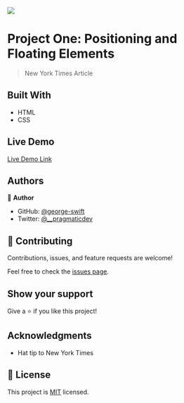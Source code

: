 ![](https://img.shields.io/badge/Microverse-blueviolet)

# Project One: Positioning and Floating Elements

> New York Times Article

## Built With

- HTML
- CSS

## Live Demo

[Live Demo Link](https://george-swift.github.io/new-york-times/)

## Authors

👤 **Author**

- GitHub: [@george-swift](https://github.com/george-swift)
- Twitter: [@\_\_pragmaticdev](https://twitter.com/__pragmaticdev)

## 🤝 Contributing

Contributions, issues, and feature requests are welcome!

Feel free to check the [issues page](issues/).

## Show your support

Give a ⭐️ if you like this project!

## Acknowledgments

- Hat tip to New York Times

## 📝 License

This project is [MIT](https://www.mit.edu/~amini/LICENSE.md) licensed.
